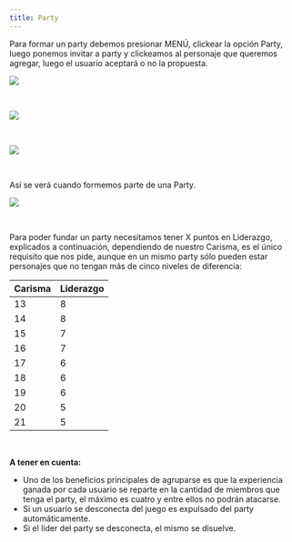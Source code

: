 ```yaml
---
title: Party
---
```


Para formar un party debemos presionar MENÚ, clickear la opción Party, luego ponemos invitar a party y clickeamos al personaje que queremos agregar, luego el usuario aceptará o no la propuesta.

![](images/clanes/partymenu.png)

<br />

![](images/clanes/partyy.png)

<br />

![](images/clanes/party.png)

<br />

Así se verá cuando formemos parte de una Party.

![](images/clanes/clanes.png)

<br />

Para poder fundar un party necesitamos tener X puntos en Liderazgo, explicados a continuación, dependiendo de nuestro Carisma, es el único requisito que nos pide, aunque en un mismo party sólo pueden estar personajes que no tengan más de cinco niveles de diferencia:

| **Carisma** | **Liderazgo** |
| --- | --- |
| 13  | 8   |
| 14  | 8   |
| 15  | 7   |
| 16  | 7   |
| 17  | 6   |
| 18  | 6   |
| 19  | 6   |
| 20  | 5   |
| 21  | 5   |

<br />

**A tener en cuenta:**

- Uno de los beneficios principales de agruparse es que la experiencia ganada por cada usuario se reparte en la cantidad de miembros que tenga el party, el máximo es cuatro y entre ellos no podrán atacarse.  
- Si un usuario se desconecta del juego es expulsado del party automáticamente.  
- Si el líder del party se desconecta, el mismo se disuelve.
